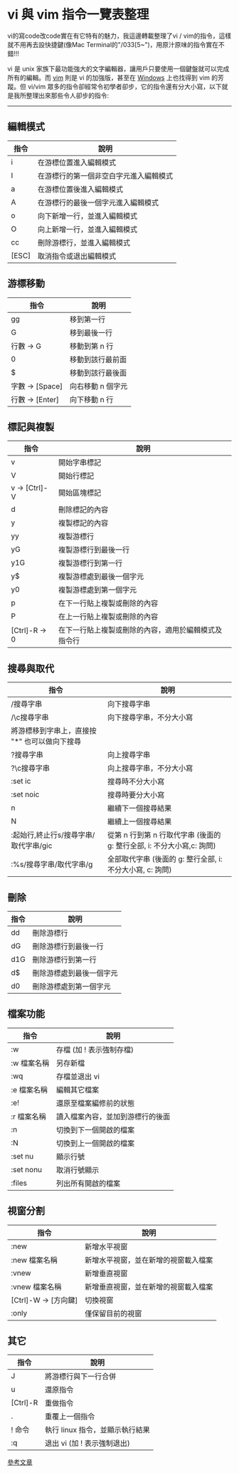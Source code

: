 # vi 與 vim 指令一覽表整理


vi的寫code改code實在有它特有的魅力，我這邊轉載整理了vi / vim的指令，這樣就不用再去設快捷鍵(像Mac Terminal的"/033[5~")，用原汁原味的指令實在不錯!!!

vi 是 unix 家族下最功能強大的文字編輯器，讓用戶只要使用一個鍵盤就可以完成所有的編輯。而 [vim](http://www.vim.org/) 則是 vi 的加強版，甚至在 [Windows](http://www.vim.org/download.php#pc) 上也找得到 vim 的芳蹤。但 vi/vim 眾多的指令卻經常令初學者卻步，它的指令還有分大小寫，以下就是我所整理出來那些令人卻步的指令:

---

## 編輯模式

| 指令  | 說明                                   |
| ----- | -------------------------------------- |
| i     | 在游標位置進入編輯模式                 |
| I     | 在游標行的第一個非空白字元進入編輯模式 |
| a     | 在游標位置後進入編輯模式               |
| A     | 在游標行的最後一個字元進入編輯模式     |
| o     | 向下新增一行，並進入編輯模式           |
| O     | 向上新增一行，並進入編輯模式           |
| cc    | 刪除游標行，並進入編輯模式             |
| [ESC] | 取消指令或退出編輯模式                 |

 

## 游標移動

| 指令           | 說明              |
| -------------- | ----------------- |
| gg             | 移到第一行        |
| G              | 移到最後一行      |
| 行數 → G       | 移動到第 n 行     |
| 0              | 移動到該行最前面  |
| $              | 移動到該行最後面  |
| 字數 → [Space] | 向右移動 n 個字元 |
| 行數 → [Enter] | 向下移動 n 行     |

 

## 標記與複製

| 指令         | 說明                                                 |
| ------------ | ---------------------------------------------------- |
| v            | 開始字串標記                                         |
| V            | 開始行標記                                           |
| v → [Ctrl]-V | 開始區塊標記                                         |
| d            | 刪除標記的內容                                       |
| y            | 複製標記的內容                                       |
| yy           | 複製游標行                                           |
| yG           | 複製游標行到最後一行                                 |
| y1G          | 複製游標行到第一行                                   |
| y$           | 複製游標處到最後一個字元                             |
| y0           | 複製游標處到第一個字元                               |
| p            | 在下一行貼上複製或刪除的內容                         |
| P            | 在上一行貼上複製或刪除的內容                         |
| [Ctrl]-R → 0 | 在下一行貼上複製或刪除的內容，適用於編輯模式及指令行 |

 

## 搜尋與取代

| 指令                                          | 說明                                                         |
| --------------------------------------------- | ------------------------------------------------------------ |
| /搜尋字串                                     | 向下搜尋字串                                                 |
| /\c搜尋字串                                   | 向下搜尋字串，不分大小寫                                     |
| 將游標移到字串上，直接按 "*" 也可以做向下搜尋 |                                                              |
| ?搜尋字串                                     | 向上搜尋字串                                                 |
| ?\c搜尋字串                                   | 向上搜尋字串，不分大小寫                                     |
| :set ic                                       | 搜尋時不分大小寫                                             |
| :set noic                                     | 搜尋時要分大小寫                                             |
| n                                             | 繼續下一個搜尋結果                                           |
| N                                             | 繼續上一個搜尋結果                                           |
| :起始行,終止行s/搜尋字串/取代字串/gic         | 從第 n 行到第 n 行取代字串 (後面的 g: 整行全部, i: 不分大小寫,c: 詢問) |
| :%s/搜尋字串/取代字串/g                       | 全部取代字串 (後面的 g: 整行全部, i: 不分大小寫,  c: 詢問)   |

 

## 刪除

| 指令 | 說明                     |
| ---- | ------------------------ |
| dd   | 刪除游標行               |
| dG   | 刪除游標行到最後一行     |
| d1G  | 刪除游標行到第一行       |
| d$   | 刪除游標處到最後一個字元 |
| d0   | 刪除游標處到第一個字元   |

 

## 檔案功能

| 指令        | 說明                             |
| ----------- | -------------------------------- |
| :w          | 存檔 (加 ! 表示強制存檔)         |
| :w 檔案名稱 | 另存新檔                         |
| :wq         | 存檔並退出 vi                    |
| :e 檔案名稱 | 編輯其它檔案                     |
| :e!         | 還原至檔案編修前的狀態           |
| :r 檔案名稱 | 讀入檔案內容，並加到游標行的後面 |
| :n          | 切換到下一個開啟的檔案           |
| :N          | 切換到上一個開啟的檔案           |
| :set nu     | 顯示行號                         |
| :set nonu   | 取消行號顯示                     |
| :files      | 列出所有開啟的檔案               |

 

## 視窗分割

| 指令                | 說明                                 |
| ------------------- | ------------------------------------ |
| :new                | 新增水平視窗                         |
| :new 檔案名稱       | 新增水平視窗，並在新增的視窗載入檔案 |
| :vnew               | 新增垂直視窗                         |
| :vnew 檔案名稱      | 新增垂直視窗，並在新增的視窗載入檔案 |
| [Ctrl]-W → [方向鍵] | 切換視窗                             |
| :only               | 僅保留目前的視窗                     |

 

## 其它

| 指令     | 說明                            |
| -------- | ------------------------------- |
| J        | 將游標行與下一行合併            |
| u        | 還原指令                        |
| [Ctrl]-R | 重做指令                        |
| .        | 重覆上一個指令                  |
| ! 命令   | 執行 linux 指令，並顯示執行結果 |
| :q       | 退出 vi (加 ! 表示強制退出)     |



[參考文章](https://code.yidas.com/linux-vi-vim-command/)
